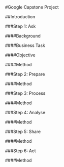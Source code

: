 #Google Capstone Project

##Introduction

###Step 1: Ask

####Background

####Business Task

####Objective

####Method

###Step 2: Prepare

####Method

###Step 3: Process

####Method

###Step 4: Analyse

####Method

###Step 5: Share

####Method

###Step 6: Act

####Method
